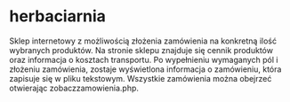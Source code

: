 # herbaciarnia
Sklep internetowy z możliwością złożenia zamówienia na konkretną ilość wybranych produktów. 
Na stronie sklepu znajduje się cennik produktów oraz informacja o kosztach transportu.
Po wypełnieniu wymaganych pól i złożeniu zamówienia, zostaje wyświetlona informacja o zamówieniu, która zapisuje się w pliku tekstowym.
Wszystkie zamówienia można obejrzeć otwierając zobaczzamowienia.php.
